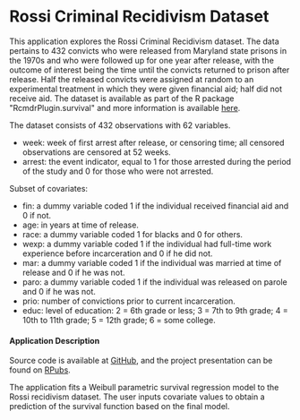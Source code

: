 Rossi Criminal Recidivism Dataset
==================
This application explores the Rossi Criminal Recidivism dataset. The data pertains to 432 convicts who were released from Maryland state prisons in the 1970s and who were followed up for one year after release, with the outcome of interest being the time until the convicts returned to prison after release. Half the released convicts were assigned at random to an experimental treatment in which they were given financial aid; half did not receive aid. The dataset is available as part of the R package "RcmdrPlugin.survival" and more information is available [here](http://artax.karlin.mff.cuni.cz/r-help/library/RcmdrPlugin.survival/html/Rossi.html).
  
The dataset consists of 432 observations with 62 variables.
+ week: week of first arrest after release, or censoring time; all censored observations are censored at 52 weeks.
+ arrest: the event indicator, equal to 1 for those arrested during the period of the study and 0 for those who were not arrested.
  
Subset of covariates:
+ fin: a dummy variable coded 1 if the individual received financial aid and 0 if not.
+ age: in years at time of release.
+ race: a dummy variable coded 1 for blacks and 0 for others.
+ wexp: a dummy variable coded 1 if the individual had full-time work experience before incarceration and 0 if he did not.
+ mar: a dummy variable coded 1 if the individual was married at time of release and 0 if he was not.
+ paro: a dummy variable coded 1 if the individual was released on parole and 0 if he was not.
+ prio: number of convictions prior to current incarceration.
+ educ: level of education: 2 = 6th grade or less; 3 = 7th to 9th grade; 4 = 10th to 11th grade; 5 = 12th grade; 6 = some college.
  
  
#### Application Description
Source code is available at [GitHub](https://github.com/y1n9/DevDataProd), and the project presentation can be found on [RPubs](http://rpubs.com/y1n9/).
  
The application fits a Weibull parametric survival regression model to the Rossi recidivism dataset. The user inputs covariate values to obtain a prediction of the survival function based on the final model.
